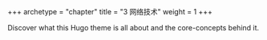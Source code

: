 +++
archetype = "chapter"
title = "3 网络技术"
weight = 1
+++

Discover what this Hugo theme is all about and the core-concepts behind it.
